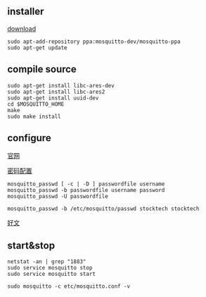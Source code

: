 ## installer

[download](http://mosquitto.org/download/)

    sudo apt-add-repository ppa:mosquitto-dev/mosquitto-ppa
    sudo apt-get update

## compile source

    sudo apt-get install libc-ares-dev
    sudo apt-get install libc-ares2
    sudo apt-get install uuid-dev
    cd $MOSQUITTO_HOME
    make
    sudo make install

## configure

[官网](https://mosquitto.org/man/mosquitto-8.html#)

[密码配置](https://mosquitto.org/man/mosquitto_passwd-1.html)

    mosquitto_passwd [ -c | -D ] passwordfile username
    mosquitto_passwd -b passwordfile username password
    mosquitto_passwd -U passwordfile 

    mosquitto_passwd -b /etc/mosquitto/passwd stocktech stocktech


[好文](https://www.jianshu.com/p/3d5b487c6860)

## start&stop

    netstat -an | grep "1883"
    sudo service mosquitto stop
    sudo service mosquitto start

    sudo mosquitto -c etc/mosquitto.conf -v
